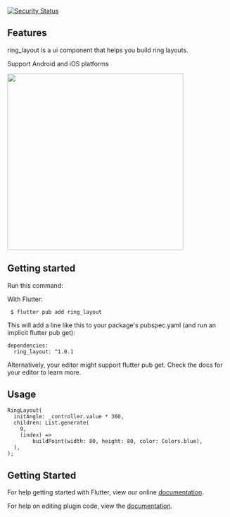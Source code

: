 <!-- 
This README describes the package. If you publish this package to pub.dev,
this README's contents appear on the landing page for your package.

For information about how to write a good package README, see the guide for
[writing package pages](https://dart.dev/guides/libraries/writing-package-pages). 

For general information about developing packages, see the Dart guide for
[creating packages](https://dart.dev/guides/libraries/create-library-packages)
and the Flutter guide for
[developing packages and plugins](https://flutter.dev/developing-packages). 
-->

[![Security Status](https://www.murphysec.com/platform3/v3/badge/1613750498788683776.svg?t=1)](https://www.murphysec.com/accept?code=9ed16c5df4276cea32a6f33d2adbde4d&type=1&from=2&t=2)

## Features
ring_layout is a ui component that helps you build ring layouts.

Support Android and iOS platforms

<div align="left">
<img src=https://imgoldjii.oss-cn-beijing.aliyuncs.com/屏幕录制2022-06-15-上午10.41.11.gif height=400 />
</div>

## Getting started
Run this command:

With Flutter:
```
 $ flutter pub add ring_layout
```

This will add a line like this to your package's pubspec.yaml (and run an implicit flutter pub get):

```
dependencies:
  ring_layout: ^1.0.1
```

Alternatively, your editor might support flutter pub get. Check the docs for your editor to learn more.

## Usage
```
RingLayout(
  initAngle: _controller.value * 360,
  children: List.generate(
    9,
    (index) =>
        buildPoint(width: 80, height: 80, color: Colors.blue),
  ),
);
```

## Getting Started

For help getting started with Flutter, view our online [documentation](https://flutter.io/).

For help on editing plugin code, view the [documentation](https://flutter.io/developing-packages/#edit-plugin-package).
